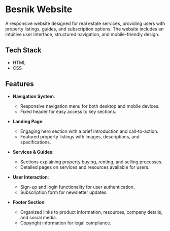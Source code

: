 # Besnik Website

A responsive website designed for real estate services, providing users with property listings, guides, and subscription options. The website includes an intuitive user interface, structured navigation, and mobile-friendly design.

## Tech Stack

- HTML  
- CSS  

## Features

- **Navigation System**:  
  - Responsive navigation menu for both desktop and mobile devices.  
  - Fixed header for easy access to key sections.  

- **Landing Page**:  
  - Engaging hero section with a brief introduction and call-to-action.  
  - Featured property listings with images, descriptions, and specifications.  

- **Services & Guides**:  
  - Sections explaining property buying, renting, and selling processes.  
  - Detailed pages on services and resources available for users.  

- **User Interaction**:  
  - Sign-up and login functionality for user authentication.  
  - Subscription form for newsletter updates.  

- **Footer Section**:  
  - Organized links to product information, resources, company details, and social media.  
  - Copyright information for legal compliance.  
